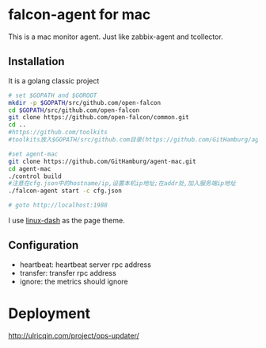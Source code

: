 falcon-agent for mac
===

This is a mac monitor agent. Just like zabbix-agent and tcollector.


## Installation

It is a golang classic project

```bash
# set $GOPATH and $GOROOT
mkdir -p $GOPATH/src/github.com/open-falcon
cd $GOPATH/src/github.com/open-falcon
git clone https://github.com/open-falcon/common.git
cd ..
#https://github.com/toolkits
#toolkits放入$GOPATH/src/github.com目录(https://github.com/GitHamburg/agent-mac/blob/master/resources/toolkits.tar)

#set agent-mac
git clone https://github.com/GitHamburg/agent-mac.git
cd agent-mac
./control build
#注意在cfg.json中的hostname/ip,设置本机ip地址;在addr处,加入服务端ip地址
./falcon-agent start -c cfg.json

# goto http://localhost:1988
```

I use [linux-dash](https://github.com/afaqurk/linux-dash) as the page theme.

## Configuration

- heartbeat: heartbeat server rpc address
- transfer: transfer rpc address
- ignore: the metrics should ignore

# Deployment

http://ulricqin.com/project/ops-updater/

